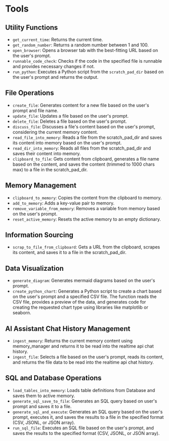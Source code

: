 # Tools

## Utility Functions
- `get_current_time`: Returns the current time.
- `get_random_number`: Returns a random number between 1 and 100.
- `open_browser`: Opens a browser tab with the best-fitting URL based on the user's prompt.
- `runnable_code_check`: Checks if the code in the specified file is runnable and provides necessary changes if not.
- `run_python`: Executes a Python script from the `scratch_pad_dir` based on the user's prompt and returns the output.

## File Operations
- `create_file`: Generates content for a new file based on the user's prompt and file name.
- `update_file`: Updates a file based on the user's prompt.
- `delete_file`: Deletes a file based on the user's prompt.
- `discuss_file`: Discusses a file's content based on the user's prompt, considering the current memory content.
- `read_file_into_memory`: Reads a file from the scratch_pad_dir and saves its content into memory based on the user's prompt.
- `read_dir_into_memory`: Reads all files from the scratch_pad_dir and saves their content into memory.
- `clipboard_to_file`: Gets content from clipboard, generates a file name based on the content, and saves the content (trimmed to 1000 chars max) to a file in the scratch_pad_dir.

## Memory Management
- `clipboard_to_memory`: Copies the content from the clipboard to memory.
- `add_to_memory`: Adds a key-value pair to memory.
- `remove_variable_from_memory`: Removes a variable from memory based on the user's prompt.
- `reset_active_memory`: Resets the active memory to an empty dictionary.

## Information Sourcing
- `scrap_to_file_from_clipboard`: Gets a URL from the clipboard, scrapes its content, and saves it to a file in the scratch_pad_dir.

## Data Visualization
- `generate_diagram`: Generates mermaid diagrams based on the user's prompt.
- `create_python_chart`: Generates a Python script to create a chart based on the user's prompt and a specified CSV file. The function reads the CSV file, provides a preview of the data, and generates code for creating the requested chart type using libraries like matplotlib or seaborn.

## AI Assistant Chat History Management
- `ingest_memory`: Returns the current memory content using memory_manager and returns it to be read into the realtime api chat history.
- `ingest_file`: Selects a file based on the user's prompt, reads its content, and returns the file data to be read into the realtime api chat history.

## SQL and Database Operations
- `load_tables_into_memory`: Loads table definitions from Database and saves them to active memory.
- `generate_sql_save_to_file`: Generates an SQL query based on user's prompt and saves it to a file.
- `generate_sql_and_execute`: Generates an SQL query based on the user's prompt, executes it, and saves the results to a file in the specified format (CSV, JSONL, or JSON array).
- `run_sql_file`: Executes an SQL file based on the user's prompt, and saves the results to the specified format (CSV, JSONL, or JSON array).